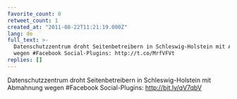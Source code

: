 ```yaml
---
favorite_count: 0
retweet_count: 1
created_at: "2011-08-22T11:21:19.000Z"
lang: de
full_text: >-
  Datenschutzzentrum droht Seitenbetreibern in Schleswig-Holstein mit Abmahnung
  wegen #Facebook Social-Plugins: http://t.co/MrfVFVt
replies: []
---
```


Datenschutzzentrum droht Seitenbetreibern in Schleswig-Holstein mit Abmahnung
wegen #Facebook Social-Plugins: <http://bit.ly/qV7qbV>
